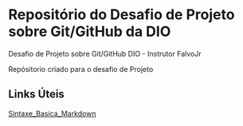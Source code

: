 # Repositório do Desafio de Projeto sobre Git/GitHub da DIO
Desafio de Projeto sobre Git/GitHub DIO - Instrutor FalvoJr

Repósitorio criado para o desafio de Projeto

## Links Úteis
[Sintaxe_Basica_Markdown](https://www.markdownguide.org/basic-syntax/)
